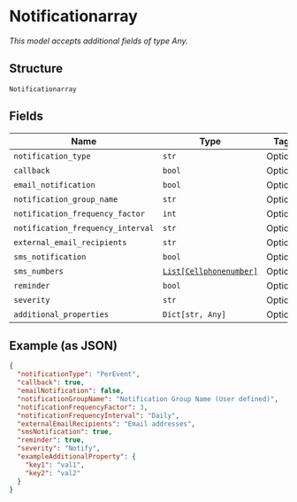 
# Notificationarray

*This model accepts additional fields of type Any.*

## Structure

`Notificationarray`

## Fields

| Name | Type | Tags | Description |
|  --- | --- | --- | --- |
| `notification_type` | `str` | Optional | - |
| `callback` | `bool` | Optional | - |
| `email_notification` | `bool` | Optional | - |
| `notification_group_name` | `str` | Optional | - |
| `notification_frequency_factor` | `int` | Optional | - |
| `notification_frequency_interval` | `str` | Optional | - |
| `external_email_recipients` | `str` | Optional | - |
| `sms_notification` | `bool` | Optional | - |
| `sms_numbers` | [`List[Cellphonenumber]`](../../doc/models/cellphonenumber.md) | Optional | - |
| `reminder` | `bool` | Optional | - |
| `severity` | `str` | Optional | - |
| `additional_properties` | `Dict[str, Any]` | Optional | - |

## Example (as JSON)

```json
{
  "notificationType": "PerEvent",
  "callback": true,
  "emailNotification": false,
  "notificationGroupName": "Notification Group Name (User defined)",
  "notificationFrequencyFactor": 3,
  "notificationFrequencyInterval": "Daily",
  "externalEmailRecipients": "Email addresses",
  "smsNotification": true,
  "reminder": true,
  "severity": "Notify",
  "exampleAdditionalProperty": {
    "key1": "val1",
    "key2": "val2"
  }
}
```

